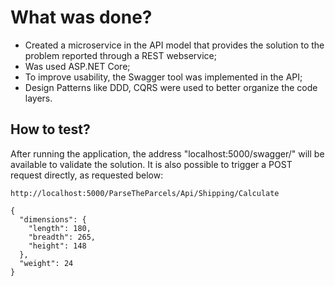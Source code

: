 # What was done? #

- Created a microservice in the API model that provides the solution to the problem reported through a REST webservice;
- Was used ASP.NET Core;
- To improve usability, the Swagger tool was implemented in the API;
- Design Patterns like DDD, CQRS were used to better organize the code layers.

## How to test? ##

After running the application, the address "localhost:5000/swagger/" will be available to validate the solution.
It is also possible to trigger a POST request directly, as requested below:


```
http://localhost:5000/ParseTheParcels/Api/Shipping/Calculate

{
  "dimensions": {
    "length": 180,
    "breadth": 265,
    "height": 148
  },
  "weight": 24
}